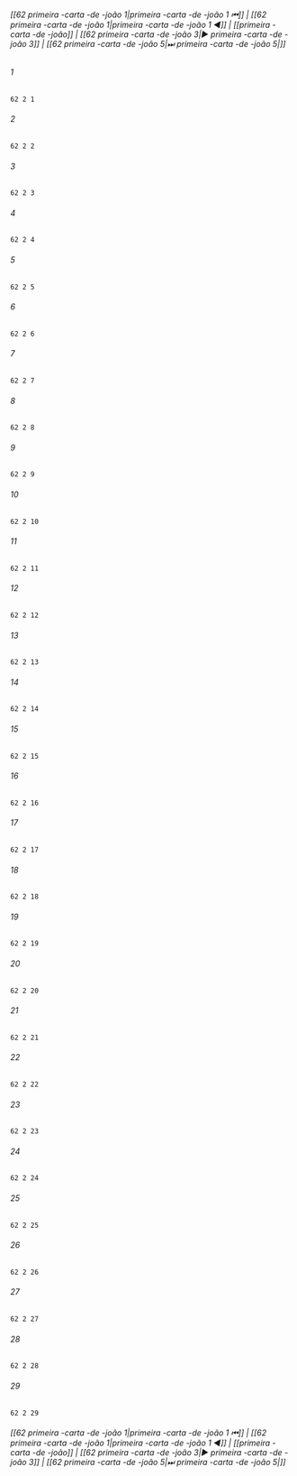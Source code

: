 
###### [[62 primeira -carta -de -joão 1|primeira -carta -de -joão 1 ⏮]] | [[62 primeira -carta -de -joão 1|primeira -carta -de -joão 1 ◀]] | [[primeira -carta -de -joão]] | [[62 primeira -carta -de -joão 3|▶ primeira -carta -de -joão 3]] | [[62 primeira -carta -de -joão 5|⏭ primeira -carta -de -joão 5|]]

###### 1
``` verse
62 2 1 
```
###### 2
``` verse
62 2 2 
```
###### 3
``` verse
62 2 3 
```
###### 4
``` verse
62 2 4 
```
###### 5
``` verse
62 2 5 
```
###### 6
``` verse
62 2 6 
```
###### 7
``` verse
62 2 7 
```
###### 8
``` verse
62 2 8 
```
###### 9
``` verse
62 2 9 
```
###### 10
``` verse
62 2 10 
```
###### 11
``` verse
62 2 11 
```
###### 12
``` verse
62 2 12 
```
###### 13
``` verse
62 2 13 
```
###### 14
``` verse
62 2 14 
```
###### 15
``` verse
62 2 15 
```
###### 16
``` verse
62 2 16 
```
###### 17
``` verse
62 2 17 
```
###### 18
``` verse
62 2 18 
```
###### 19
``` verse
62 2 19 
```
###### 20
``` verse
62 2 20 
```
###### 21
``` verse
62 2 21 
```
###### 22
``` verse
62 2 22 
```
###### 23
``` verse
62 2 23 
```
###### 24
``` verse
62 2 24 
```
###### 25
``` verse
62 2 25 
```
###### 26
``` verse
62 2 26 
```
###### 27
``` verse
62 2 27 
```
###### 28
``` verse
62 2 28 
```
###### 29
``` verse
62 2 29 
```

###### [[62 primeira -carta -de -joão 1|primeira -carta -de -joão 1 ⏮]] | [[62 primeira -carta -de -joão 1|primeira -carta -de -joão 1 ◀]] | [[primeira -carta -de -joão]] | [[62 primeira -carta -de -joão 3|▶ primeira -carta -de -joão 3]] | [[62 primeira -carta -de -joão 5|⏭ primeira -carta -de -joão 5|]]

